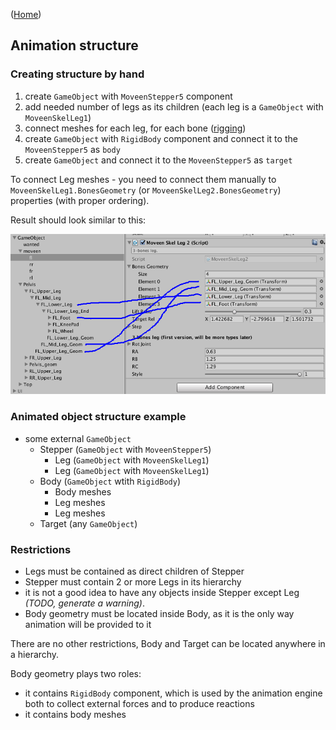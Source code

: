 ([Home](https://kravchik.github.io/moveen/))
## Animation structure
### Creating structure by hand
1. create `GameObject` with `MoveenStepper5` component
2. add needed number of legs as its children (each leg is a `GameObject` with `MoveenSkelLeg1`)
3. connect meshes for each leg, for each bone ([rigging](rigging))
4. create `GameObject` with `RigidBody` component and connect it to the `MoveenStepper5` as `body`
5. create `GameObject` and connect it to the `MoveenStepper5` as `target`

To connect Leg meshes - you need to connect them manually to `MoveenSkelLeg1.BonesGeometry` (or `MoveenSkelLeg2.BonesGeometry`) properties (with proper ordering).  

Result should look similar to this:

![Tutorial 1](/images/tutorial01.png)

### Animated object structure example
* some external `GameObject`
  * Stepper (`GameObject` with `MoveenStepper5`)
    * Leg (`GameObject` with `MoveenSkelLeg1`)
    * Leg (`GameObject` with `MoveenSkelLeg1`)
  * Body (`GameObject` wtith `RigidBody`)
    * Body meshes
    * Leg meshes
    * Leg meshes
  * Target (any `GameObject`)

### Restrictions
* Legs must be contained as direct children of Stepper
* Stepper must contain 2 or more Legs in its hierarchy
* it is not a good idea to have any objects inside Stepper except Leg *(TODO, generate a warning)*.
* Body geometry must be located inside Body, as it is the only way animation will be provided to it

There are no other restrictions, Body and Target can be located anywhere in a hierarchy.

Body geometry plays two roles:
* it contains `RigidBody` component, which is used by the animation engine both to collect external forces and to produce reactions
* it contains body meshes
  
